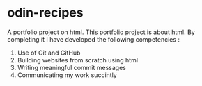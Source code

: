 # odin-recipes
A portfolio project on html.
This portfolio project is about html.
By completing it I have developed the following competencies :
1. Use of Git and GitHub
2. Building websites from scratch using html
3. Writing meaningful commit messages 
4. Communicating my work succintly